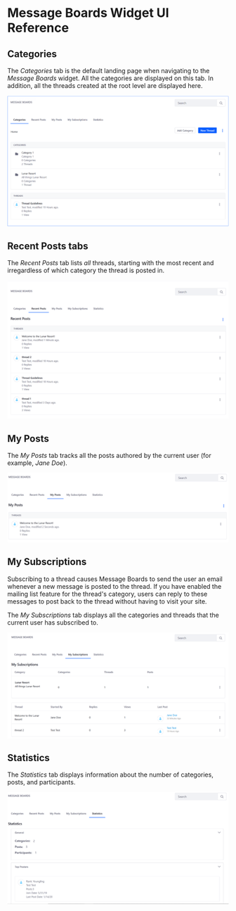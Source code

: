 # Message Boards Widget UI Reference

## Categories

The _Categories_ tab is the default landing page when navigating to the _Message Boards_ widget. All the categories are displayed on this tab. In addition, all the threads created at the root level are displayed here.

![Categories tab](./message-boards-widget-ui-reference/images/04.png)

## Recent Posts tabs

The _Recent Posts_ tab lists _all_ threads, starting with the most recent and irregardless of which category the thread is posted in.

![Recent Posts tab](./message-boards-widget-ui-reference/images/03.png)

## My Posts

The _My Posts_ tab tracks all the posts authored by the current user (for example, _Jane Doe_).

![My Posts tab](./message-boards-widget-ui-reference/images/02.png)

## My Subscriptions

Subscribing to a thread causes Message Boards to send the user an email whenever a new message is posted to the thread. If you have enabled the mailing list feature for the thread's category, users can reply to these messages to post back to the thread without having to visit your site.

The _My Subscriptions_ tab displays all the categories and threads that the current user has subscribed to.

![My Subscriptions tab](./message-boards-widget-ui-reference/images/05.png)

## Statistics

The _Statistics_ tab displays information about the number of categories, posts, and participants.

![Statistics tab](./message-boards-widget-ui-reference/images/01.png)
